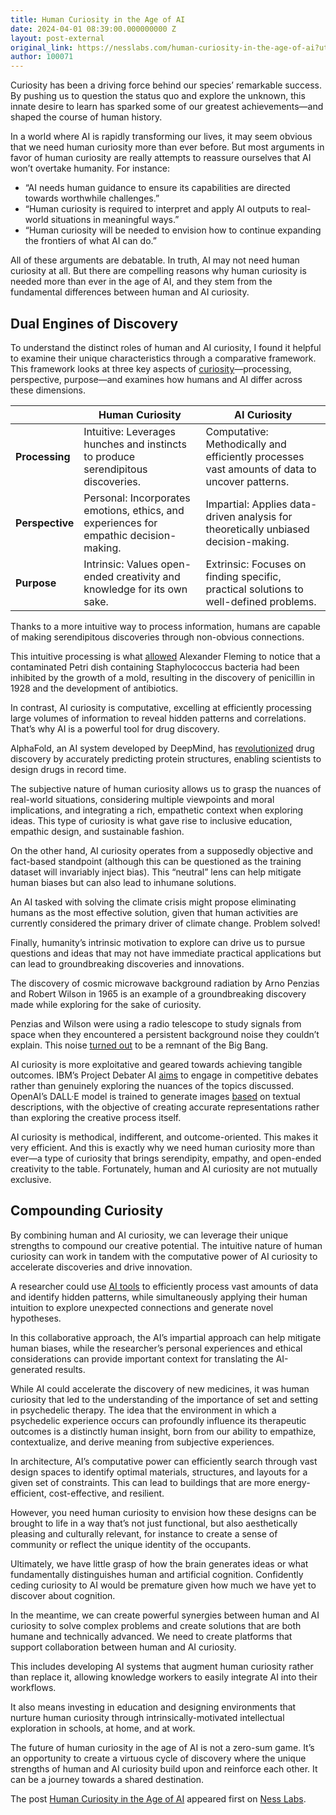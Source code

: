 ```yaml
---
title: Human Curiosity in the Age of AI
date: 2024-04-01 08:39:00.000000000 Z
layout: post-external
original_link: https://nesslabs.com/human-curiosity-in-the-age-of-ai?utm_source=rss&utm_medium=rss&utm_campaign=human-curiosity-in-the-age-of-ai
author: 100071
---
```


Curiosity has been a driving force behind our species’ remarkable success. By pushing us to question the status quo and explore the unknown, this innate desire to learn has sparked some of our greatest achievements—and shaped the course of human history.

In a world where AI is rapidly transforming our lives, it may seem obvious that we need human curiosity more than ever before. But most arguments in favor of human curiosity are really attempts to reassure ourselves that AI won’t overtake humanity. For instance:

- “AI needs human guidance to ensure its capabilities are directed towards worthwhile challenges.”
- “Human curiosity is required to interpret and apply AI outputs to real-world situations in meaningful ways.”
- “Human curiosity will be needed to envision how to continue expanding the frontiers of what AI can do.”

All of these arguments are debatable. In truth, AI may not need human curiosity at all. But there are compelling reasons why human curiosity is needed more than ever in the age of AI, and they stem from the fundamental differences between human and AI curiosity.

## Dual Engines of Discovery

To understand the distinct roles of human and AI curiosity, I found it helpful to examine their unique characteristics through a comparative framework. This framework looks at three key aspects of [curiosity](https://nesslabs.com/science-of-curiosity)—processing, perspective, purpose—and examines how humans and AI differ across these dimensions.

| | **Human Curiosity** | **AI Curiosity** |
| --- | --- | --- |
| **Processing** | Intuitive: Leverages hunches and instincts to produce serendipitous discoveries. | Computative: Methodically and efficiently processes vast amounts of data to uncover patterns. |
| **Perspective** | Personal: Incorporates emotions, ethics, and experiences for empathic decision-making. | Impartial: Applies data-driven analysis for theoretically unbiased decision-making. |
| **Purpose** | Intrinsic: Values open-ended creativity and knowledge for its own sake. | Extrinsic: Focuses on finding specific, practical solutions to well-defined problems. |

Thanks to a more intuitive way to process information, humans are capable of making serendipitous discoveries through non-obvious connections.

This intuitive processing is what [allowed](https://www.ncbi.nlm.nih.gov/pmc/articles/PMC4520913/) Alexander Fleming to notice that a contaminated Petri dish containing Staphylococcus bacteria had been inhibited by the growth of a mold, resulting in the discovery of penicillin in 1928 and the development of antibiotics.

In contrast, AI curiosity is computative, excelling at efficiently processing large volumes of information to reveal hidden patterns and correlations. That’s why AI is a powerful tool for drug discovery.

AlphaFold, an AI system developed by DeepMind, has [revolutionized](https://analyticsindiamag.com/top-5-use-cases-of-alphafold-in-life-sciences/) drug discovery by accurately predicting protein structures, enabling scientists to design drugs in record time.

The subjective nature of human curiosity allows us to grasp the nuances of real-world situations, considering multiple viewpoints and moral implications, and integrating a rich, empathetic context when exploring ideas. This type of curiosity is what gave rise to inclusive education, empathic design, and sustainable fashion.

On the other hand, AI curiosity operates from a supposedly objective and fact-based standpoint (although this can be questioned as the training dataset will invariably inject bias). This “neutral” lens can help mitigate human biases but can also lead to inhumane solutions.

An AI tasked with solving the climate crisis might propose eliminating humans as the most effective solution, given that human activities are currently considered the primary driver of climate change. Problem solved!

Finally, humanity’s intrinsic motivation to explore can drive us to pursue questions and ideas that may not have immediate practical applications but can lead to groundbreaking discoveries and innovations.

The discovery of cosmic microwave background radiation by Arno Penzias and Robert Wilson in 1965 is an example of a groundbreaking discovery made while exploring for the sake of curiosity.

Penzias and Wilson were using a radio telescope to study signals from space when they encountered a persistent background noise they couldn’t explain. This noise [turned out](https://discovery.princeton.edu/2015/11/19/cosmic-background-51-years-ago-an-accidental-discovery-sparked-a-big-bang-in-astrophysics/) to be a remnant of the Big Bang.

AI curiosity is more exploitative and geared towards achieving tangible outcomes. IBM’s Project Debater AI [aims](https://www.nature.com/articles/s41586-021-03215-w) to engage in competitive debates rather than genuinely exploring the nuances of the topics discussed. OpenAI’s DALL·E model is trained to generate images [based](https://www.technologyreview.com/2021/01/05/1015754/avocado-armchair-future-ai-openai-deep-learning-nlp-gpt3-computer-vision-common-sense/) on textual descriptions, with the objective of creating accurate representations rather than exploring the creative process itself.

AI curiosity is methodical, indifferent, and outcome-oriented. This makes it very efficient. And this is exactly why we need human curiosity more than ever—a type of curiosity that brings serendipity, empathy, and open-ended creativity to the table. Fortunately, human and AI curiosity are not mutually exclusive.

## Compounding Curiosity

By combining human and AI curiosity, we can leverage their unique strengths to compound our creative potential. The intuitive nature of human curiosity can work in tandem with the computative power of AI curiosity to accelerate discoveries and drive innovation.

A researcher could use [AI tools](https://nesslabs.com/artificial-creativity) to efficiently process vast amounts of data and identify hidden patterns, while simultaneously applying their human intuition to explore unexpected connections and generate novel hypotheses.

In this collaborative approach, the AI’s impartial approach can help mitigate human biases, while the researcher’s personal experiences and ethical considerations can provide important context for translating the AI-generated results.

While AI could accelerate the discovery of new medicines, it was human curiosity that led to the understanding of the importance of set and setting in psychedelic therapy. The idea that the environment in which a psychedelic experience occurs can profoundly influence its therapeutic outcomes is a distinctly human insight, born from our ability to empathize, contextualize, and derive meaning from subjective experiences.

In architecture, AI’s computative power can efficiently search through vast design spaces to identify optimal materials, structures, and layouts for a given set of constraints. This can lead to buildings that are more energy-efficient, cost-effective, and resilient.

However, you need human curiosity to envision how these designs can be brought to life in a way that’s not just functional, but also aesthetically pleasing and culturally relevant, for instance to create a sense of community or reflect the unique identity of the occupants.

Ultimately, we have little grasp of how the brain generates ideas or what fundamentally distinguishes human and artificial cognition. Confidently ceding curiosity to AI would be premature given how much we have yet to discover about cognition.

In the meantime, we can create powerful synergies between human and AI curiosity to solve complex problems and create solutions that are both humane and technically advanced. We need to create platforms that support collaboration between human and AI curiosity.

This includes developing AI systems that augment human curiosity rather than replace it, allowing knowledge workers to easily integrate AI into their workflows.

It also means investing in education and designing environments that nurture human curiosity through intrinsically-motivated intellectual exploration in schools, at home, and at work.

The future of human curiosity in the age of AI is not a zero-sum game. It’s an opportunity to create a virtuous cycle of discovery where the unique strengths of human and AI curiosity build upon and reinforce each other. It can be a journey towards a shared destination.

The post [Human Curiosity in the Age of AI](https://nesslabs.com/human-curiosity-in-the-age-of-ai) appeared first on [Ness Labs](https://nesslabs.com).

